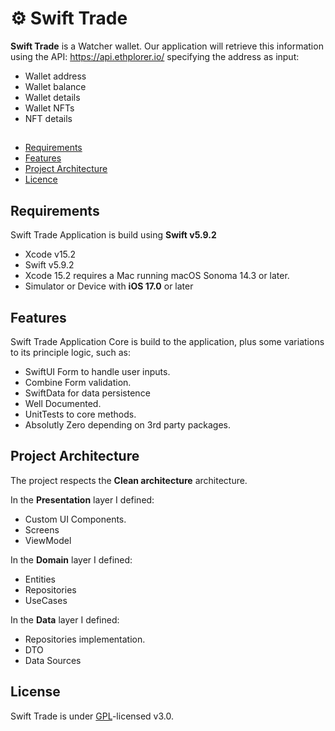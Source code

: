 # ⚙️ Swift Trade

**Swift Trade** is a Watcher wallet.
Our application will retrieve this information using the API: https://api.ethplorer.io/ specifying the address as input:
- Wallet address
- Wallet balance
- Wallet details
- Wallet NFTs
- NFT details
##
- [Requirements](#requirements)
- [Features](#features)
- [Project Architecture](#project-architecture)
- [Licence](#licence)
##
## Requirements

Swift Trade Application is build using **Swift v5.9.2** 

* Xcode v15.2 
* Swift v5.9.2
* Xcode 15.2 requires a Mac running macOS Sonoma 14.3 or later.
* Simulator or Device with **iOS 17.0** or later

## Features

Swift Trade Application Core is build to the application, plus some variations to its principle logic, such as:

* SwiftUI Form to handle user inputs.
* Combine Form validation.
* SwiftData for data persistence
* Well Documented. 
* UnitTests to core methods.
* Absolutly Zero depending on 3rd party packages.


## Project Architecture
The project respects the **Clean architecture** architecture. 

In the **Presentation** layer I defined:
* Custom UI Components.
* Screens
* ViewModel

In the **Domain** layer I defined:
* Entities
* Repositories
* UseCases

In the **Data** layer I defined:
* Repositories implementation.
* DTO
* Data Sources

## License

Swift Trade is under [GPL](https://github.com/Illumina/licenses/blob/master/gpl-3.0.txt)-licensed v3.0.
